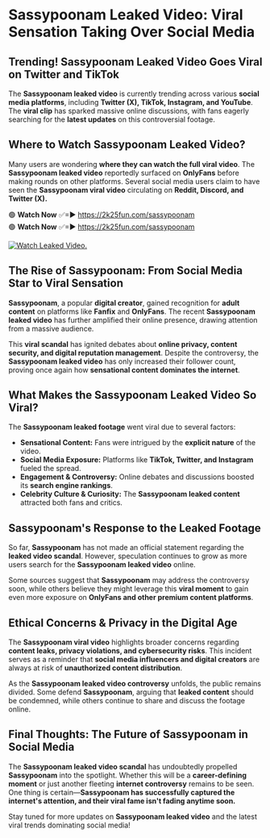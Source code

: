 # Sassypoonam Leaked Video: Viral Sensation Taking Over Social Media

## **Trending! Sassypoonam Leaked Video Goes Viral on Twitter and TikTok**
The **Sassypoonam leaked video** is currently trending across various **social media platforms**, including **Twitter (X), TikTok, Instagram, and YouTube**. The **viral clip** has sparked massive online discussions, with fans eagerly searching for the **latest updates** on this controversial footage.

## **Where to Watch Sassypoonam Leaked Video?**
Many users are wondering **where they can watch the full viral video**. The **Sassypoonam leaked video** reportedly surfaced on **OnlyFans** before making rounds on other platforms. Several social media users claim to have seen the **Sassypoonam viral video** circulating on **Reddit, Discord, and Twitter (X).**

🟢 **Watch Now** ✅=► https://2k25fun.com/sassypoonam  
🟢 **Watch Now** ✅=► https://2k25fun.com/sassypoonam  

[![Watch Leaked Video.](https://miro.medium.com/v2/resize:fit:828/format:webp/1*cilzJN44JGOrTw9NJCrNHA.gif "Watch Leaked Video")](https://2k25fun.com/sassypoonam)

## **The Rise of Sassypoonam: From Social Media Star to Viral Sensation**
**Sassypoonam**, a popular **digital creator**, gained recognition for **adult content** on platforms like **Fanfix** and **OnlyFans**. The recent **Sassypoonam leaked video** has further amplified their online presence, drawing attention from a massive audience.

This **viral scandal** has ignited debates about **online privacy, content security, and digital reputation management**. Despite the controversy, the **Sassypoonam leaked video** has only increased their follower count, proving once again how **sensational content dominates the internet**.

## **What Makes the Sassypoonam Leaked Video So Viral?**
The **Sassypoonam leaked footage** went viral due to several factors:
- **Sensational Content:** Fans were intrigued by the **explicit nature** of the video.
- **Social Media Exposure:** Platforms like **TikTok, Twitter, and Instagram** fueled the spread.
- **Engagement & Controversy:** Online debates and discussions boosted its **search engine rankings**.
- **Celebrity Culture & Curiosity:** The **Sassypoonam leaked content** attracted both fans and critics.

## **Sassypoonam's Response to the Leaked Footage**
So far, **Sassypoonam** has not made an official statement regarding the **leaked video scandal**. However, speculation continues to grow as more users search for the **Sassypoonam leaked video** online.

Some sources suggest that **Sassypoonam** may address the controversy soon, while others believe they might leverage this **viral moment** to gain even more exposure on **OnlyFans and other premium content platforms**.

## **Ethical Concerns & Privacy in the Digital Age**
The **Sassypoonam viral video** highlights broader concerns regarding **content leaks, privacy violations, and cybersecurity risks**. This incident serves as a reminder that **social media influencers and digital creators** are always at risk of **unauthorized content distribution**.

As the **Sassypoonam leaked video controversy** unfolds, the public remains divided. Some defend **Sassypoonam**, arguing that **leaked content** should be condemned, while others continue to share and discuss the footage online.

## **Final Thoughts: The Future of Sassypoonam in Social Media**
The **Sassypoonam leaked video scandal** has undoubtedly propelled **Sassypoonam** into the spotlight. Whether this will be a **career-defining moment** or just another fleeting **internet controversy** remains to be seen. One thing is certain—**Sassypoonam has successfully captured the internet's attention, and their viral fame isn't fading anytime soon.**

Stay tuned for more updates on **Sassypoonam leaked video** and the latest viral trends dominating social media!
